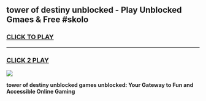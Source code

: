 
## tower of destiny unblocked - Play Unblocked Gmaes & Free #skolo
<h3>
<a href="https://news.freeplayer.one?title=tower_of_destiny_unblocked&ref=24F">CLICK TO PLAY</a></h3>
<hr>

<h3>
<a href="https://news.freeplayer.one?title=tower_of_destiny_unblocked&ref=24F">CLICK 2 PLAY</a>
  
</h3>

<a href="https://news.freeplayer.one?title=tower_of_destiny_unblocked&ref=24F/"><img src="https://clearcache.store/games.png"></a>


**tower of destiny unblocked games unblocked: Your Gateway to Fun and Accessible Online Gaming**
